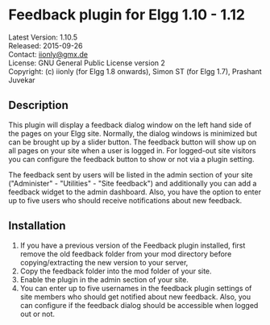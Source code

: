 Feedback plugin for Elgg 1.10 - 1.12
====================================

Latest Version: 1.10.5  
Released: 2015-09-26  
Contact: iionly@gmx.de  
License: GNU General Public License version 2  
Copyright: (c) iionly (for Elgg 1.8 onwards), Simon ST (for Elgg 1.7), Prashant Juvekar  


Description
-----------

This plugin will display a feedback dialog window on the left hand side of the pages on your Elgg site. Normally, the dialog windows is minimized but can be brought up by a slider button. The feedback button will show up on all pages on your site when a user is logged in. For logged-out site visitors you can configure the feedback button to show or not via a plugin setting.

The feedback sent by users will be listed in the admin section of your site ("Administer" - "Utilities" - "Site feedback") and additionally you can add a feedback widget to the admin dashboard. Also, you have the option to enter up to five users who should receive notifications about new feedback.


Installation
------------

1. If you have a previous version of the Feedback plugin installed, first remove the old feedback folder from your mod directory before copying/extracting the new version to your server,
2. Copy the feedback folder into the mod folder of your site.
3. Enable the plugin in the admin section of your site.
4. You can enter up to five usernames in the feedback plugin settings of site members who should get notified about new feedback. Also, you can configure if the feedback dialog should be accessible when logged out or not.
